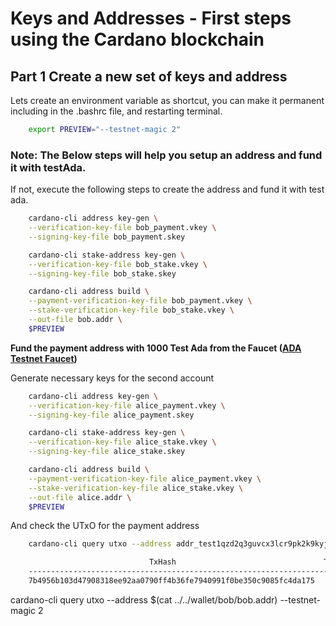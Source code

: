 # Keys and Addresses - First steps using the Cardano blockchain 

## Part 1 Create a new set of keys and address 
Lets create an environment variable as shortcut, you can make it permanent including in the .bashrc file, and restarting terminal.
```bash
    export PREVIEW="--testnet-magic 2"
```

### Note: The Below steps will help you setup an address and fund it with testAda.
If not, execute the following steps to create the address and fund it with test ada.
```bash
    cardano-cli address key-gen \
    --verification-key-file bob_payment.vkey \
    --signing-key-file bob_payment.skey

    cardano-cli stake-address key-gen \
    --verification-key-file bob_stake.vkey \
    --signing-key-file bob_stake.skey

    cardano-cli address build \
    --payment-verification-key-file bob_payment.vkey \
    --stake-verification-key-file bob_stake.vkey \
    --out-file bob.addr \
    $PREVIEW
```

 **Fund the payment address with 1000 Test Ada from the Faucet ([ADA Testnet Faucet](https://docs.cardano.org/cardano-testnet/tools/faucet/))**


Generate necessary keys for the second account
```bash
    cardano-cli address key-gen \
    --verification-key-file alice_payment.vkey \
    --signing-key-file alice_payment.skey

    cardano-cli stake-address key-gen \
    --verification-key-file alice_stake.vkey \
    --signing-key-file alice_stake.skey

    cardano-cli address build \
    --payment-verification-key-file alice_payment.vkey \
    --stake-verification-key-file alice_stake.vkey \
    --out-file alice.addr \
    $PREVIEW
```

And check the UTxO for the payment address 
```bash    
    cardano-cli query utxo --address addr_test1qzd2q3guvcx3lcr9pk2k9kyjl8twllh9p0krc55r25gcvu7rasj76jfcz9urqwjks9tjvau2jur8cjmr8typ6lgm2t5sjjp3fe --testnet-magic 2

                               TxHash                                 TxIx        Amount
    --------------------------------------------------------------------------------------
    7b4956b103d47908318ee92aa0790ff4b36fe7940991f0be350c9085fc4da175     1        100000000000 lovelace + TxOutDatumHashNone
```


cardano-cli query utxo --address $(cat ../../wallet/bob/bob.addr) --testnet-magic 2